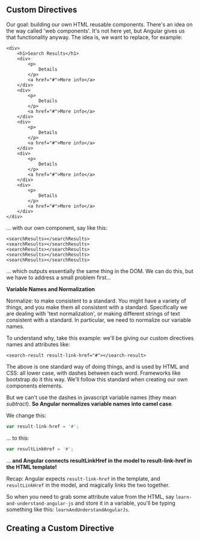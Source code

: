 ## Custom Directives

Our goal: building our own HTML reusable components.  There's an idea on the way called 'web components'. It's not here yet, but Angular gives us that functionality anyway.  The idea is, we want to replace, for example:

```
<div>
    <h1>Search Results</h1>
    <div>
        <p>
            Details
        </p>
        <a href="#">More info</a>
    </div>
    <div>
        <p>
            Details
        </p>
        <a href="#">More info</a>
    </div>
    <div>
        <p>
            Details
        </p>
        <a href="#">More info</a>
    </div>
    <div>
        <p>
            Details
        </p>
        <a href="#">More info</a>
    </div>
    <div>
        <p>
            Details
        </p>
        <a href="#">More info</a>
    </div>
</div>
```

... with our own component, say like this:

```
<searchResults></searchResults>
<searchResults></searchResults>
<searchResults></searchResults>
<searchResults></searchResults>
<searchResults></searchResults>
```

... which outputs essentially the same thing in the DOM.  We can do this, but we have to address a small problem first...

**Variable Names and Normalization**

Normalize: to make consistent to a standard.  You might have a variety of things, and you make them all consistent with a standard.  Specifically we are dealing with 'text normalization', or making different strings of text consistent with a standard.  In particular, we need to normalize our variable names.

To understand why, take this example: we'll be giving our custom directives names and attributes like:

```
<search-result result-link-href="#"></search-result>
```

The above is one standard way of doing things, and is used by HTML and CSS: all lower case, with dashes between each word.  Frameworks like bootstrap do it this way.  We'll follow this standard when creating our own components elements.

But we can't use the dashes in javascript variable names (they mean _subtract_).  **So Angular normalizes variable names into camel case**.

We change this:

```javascript
var result-link-href = '#';
```

... to this:

```javascript
var resultLinkHref = '#';
```

... **and Angular connects resultLinkHref in the model to result-link-href in the HTML template!**

Recap: Angular expects `result-link-href` in the template, and `resultLinkHref` in the model, and magically links the two together.

So when you need to grab some attribute value from the HTML, say `learn-and-understand-angular-js` and store it in a variable, you'll be typing something like this: `learnAndUnderstandAngularJs`.

## Creating a Custom Directive

